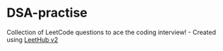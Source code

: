 # DSA-practise
Collection of LeetCode questions to ace the coding interview! - Created using [LeetHub v2](https://github.com/arunbhardwaj/LeetHub-2.0)

